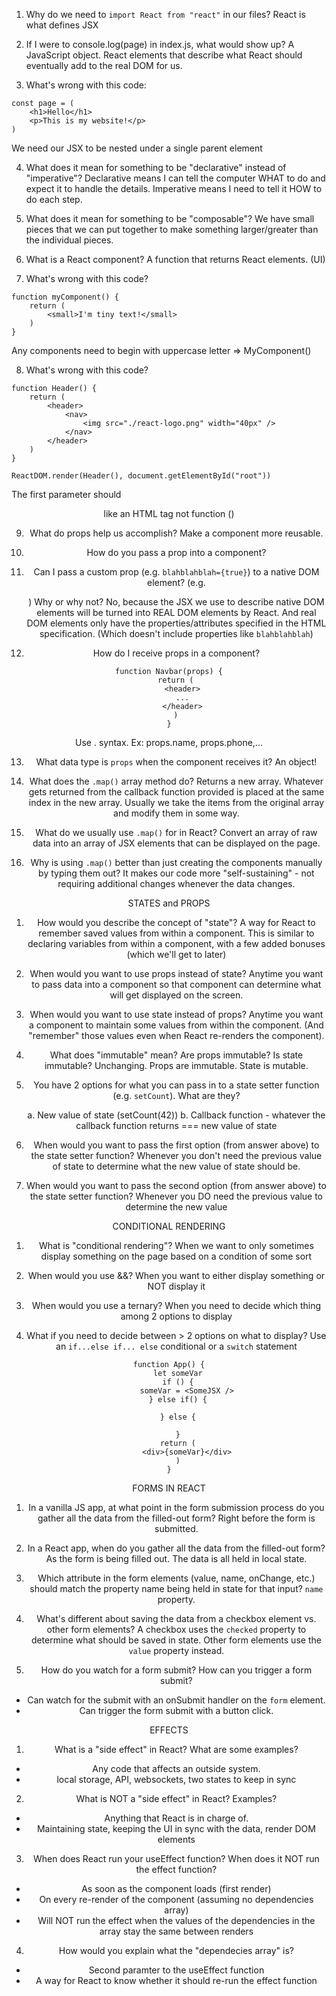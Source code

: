 1. Why do we need to `import React from "react"` in our files?
   React is what defines JSX

2. If I were to console.log(page) in index.js, what would show up?
   A JavaScript object. React elements that describe what React should
   eventually add to the real DOM for us.

3. What's wrong with this code:

```
const page = (
    <h1>Hello</h1>
    <p>This is my website!</p>
)
```

We need our JSX to be nested under a single parent element

4. What does it mean for something to be "declarative" instead of "imperative"?
   Declarative means I can tell the computer WHAT to do
   and expect it to handle the details. Imperative means I need
   to tell it HOW to do each step.

5. What does it mean for something to be "composable"?
   We have small pieces that we can put together to make something
   larger/greater than the individual pieces.

6. What is a React component?
   A function that returns React elements. (UI)

7. What's wrong with this code?

```
function myComponent() {
    return (
        <small>I'm tiny text!</small>
    )
}
```

Any components need to begin with uppercase letter => MyComponent()

8. What's wrong with this code?

```
function Header() {
    return (
        <header>
            <nav>
                <img src="./react-logo.png" width="40px" />
            </nav>
        </header>
    )
}

ReactDOM.render(Header(), document.getElementById("root"))
```

The first parameter should <Header /> like an HTML tag not function ()

9. What do props help us accomplish?
   Make a component more reusable.

10. How do you pass a prop into a component?
    <MyAwesomeHeader title="???" />

11. Can I pass a custom prop (e.g. `blahblahblah={true}`) to a native
    DOM element? (e.g. <div blahblahblah={true}>) Why or why not?
    No, because the JSX we use to describe native DOM elements will
    be turned into REAL DOM elements by React. And real DOM elements
    only have the properties/attributes specified in the HTML specification.
    (Which doesn't include properties like `blahblahblah`)

12. How do I receive props in a component?

```
function Navbar(props) {
   return (
      <header>
      ...
      </header>
   )
}
```

Use . syntax. Ex: props.name, props.phone,...

13. What data type is `props` when the component receives it?
    An object!

14. What does the `.map()` array method do?
    Returns a new array. Whatever gets returned from the callback
    function provided is placed at the same index in the new array.
    Usually we take the items from the original array and modify them
    in some way.

15. What do we usually use `.map()` for in React?
    Convert an array of raw data into an array of JSX elements
    that can be displayed on the page.

16. Why is using `.map()` better than just creating the components
    manually by typing them out?
    It makes our code more "self-sustaining" - not requiring
    additional changes whenever the data changes.

STATES and PROPS

1. How would you describe the concept of "state"?
   A way for React to remember saved values from within a component.
   This is similar to declaring variables from within a component,
   with a few added bonuses (which we'll get to later)

2. When would you want to use props instead of state?
   Anytime you want to pass data into a component so that
   component can determine what will get displayed on the
   screen.

3. When would you want to use state instead of props?
   Anytime you want a component to maintain some values from
   within the component. (And "remember" those values even
   when React re-renders the component).

4. What does "immutable" mean? Are props immutable? Is state immutable?
   Unchanging. Props are immutable. State is mutable.

5. You have 2 options for what you can pass in to a
   state setter function (e.g. `setCount`). What are they?

   a. New value of state (setCount(42))
   b. Callback function - whatever the callback function
   returns === new value of state

6. When would you want to pass the first option (from answer
   above) to the state setter function?
   Whenever you don't need the previous value of state to determine
   what the new value of state should be.

7. When would you want to pass the second option (from answer
   above) to the state setter function?
   Whenever you DO need the previous value to determine the new value

CONDITIONAL RENDERING

1. What is "conditional rendering"?
   When we want to only sometimes display something on the page
   based on a condition of some sort

2. When would you use &&?
   When you want to either display something or NOT display it

3. When would you use a ternary?
   When you need to decide which thing among 2 options to display

4. What if you need to decide between > 2 options on
   what to display?
   Use an `if...else if... else` conditional or a `switch` statement

```
function App() {
    let someVar
    if () {
        someVar = <SomeJSX />
    } else if() {

    } else {

    }
    return (
        <div>{someVar}</div>
    )
}
```

FORMS IN REACT

1. In a vanilla JS app, at what point in the form submission
   process do you gather all the data from the filled-out form?
   Right before the form is submitted.

2. In a React app, when do you gather all the data from
   the filled-out form?
   As the form is being filled out. The data is all held in local state.

3. Which attribute in the form elements (value, name, onChange, etc.)
   should match the property name being held in state for that input?
   `name` property.

4. What's different about saving the data from a checkbox element
   vs. other form elements?
   A checkbox uses the `checked` property to determine what should
   be saved in state. Other form elements use the `value` property instead.

5. How do you watch for a form submit? How can you trigger
   a form submit?

- Can watch for the submit with an onSubmit handler on the `form` element.
- Can trigger the form submit with a button click.

EFFECTS

1. What is a "side effect" in React? What are some examples?

- Any code that affects an outside system.
- local storage, API, websockets, two states to keep in sync

2. What is NOT a "side effect" in React? Examples?

- Anything that React is in charge of.
- Maintaining state, keeping the UI in sync with the data,
  render DOM elements

3. When does React run your useEffect function? When does it NOT run
   the effect function?

- As soon as the component loads (first render)
- On every re-render of the component (assuming no dependencies array)
- Will NOT run the effect when the values of the dependencies in the
  array stay the same between renders

4. How would you explain what the "dependecies array" is?

- Second paramter to the useEffect function
- A way for React to know whether it should re-run the effect function
